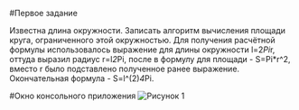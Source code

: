 #Первое задание

Известна длина окружности. Записать алгоритм вычисления площади круга, ограниченного этой окружностью.
Для получения расчётной формулы использовалось выражение для длины окружности l=2*Pi*r, оттуда 
выразил радиус r=l*2*Pi, после в формулу для площади - S=Pi*r^2, вместо r было подставлено полученное ранее выражение.
Окончательная формула - S=l^(2)*4*Pi.

#Окно консольного приложения 
![Рисунок 1](https://pp.vk.me/c625129/v625129465/25859/_K7FCSxrHmI.jpg "Окно приложения")
